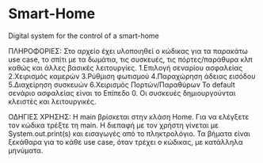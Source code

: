 # Smart-Home
Digital system for the control of a smart-home

ΠΛΗΡΟΦΟΡΙΕΣ:
Στο αρχείο έχει υλοποιηθεί ο κώδικας για τα παρακάτω use case, το σπίτι με τα δωμάτια, τις συσκευές, τις πόρτες/παράθυρα κλπ καθώς και άλλες βασικές λειτουργίες.
1.Επιλογή σεναρίου ασφαλείας
2.Χειρισμός καμερών
3.Ρύθμιση φωτισμού
4.Παραχώρηση άδειας εισόδου
5.Διαχείρηση συσκευών
6.Χειρισμός Πορτών/Παραθύρων
To default σενάριο ασφαλείας είναι το Επίπεδο 0. Οι συσκευές δημιουργούνται κλειστές και λειτουργικές.


ΟΔΗΓΙΕΣ ΧΡΗΣΗΣ:
Η main βρίσκεται στην κλάση Home. Για να ελέγξετε τον κώδικα τρέξτε τη main. 
Η διεπαφή με τον χρήστη γίνεται με System.out.print(s) και εισαγωγές από το πληκτρολόγιο. 
Τα βήματα είναι ξεκάθαρα για το κάθε use case, όταν τρέχει ο κώδικας, με κατάλληλα μηνύματα.
